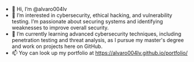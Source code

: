 - 👋 Hi, I’m @alvaro004lv
- 👀 I’m interested in cybersecurity, ethical hacking, and vulnerability testing. I’m passionate about securing systems and identifying weaknesses to improve overall security.
- 🌱 I’m currently learning advanced cybersecurity techniques, including penetration testing and threat analysis, as I pursue my master's degree and work on projects here on GitHub.
- 📫 Yoy can look up my portfolio at https://alvaro004lv.github.io/portfolio/ 
